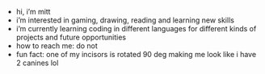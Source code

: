 - hi, i’m mitt
- i’m interested in gaming, drawing, reading and learning new skills
- i’m currently learning coding in different languages for different kinds of projects and future opportunities
- how to reach me: do not 
- fun fact: one of my incisors is rotated 90 deg making me look like i have 2 canines lol

<!---
heyimmitt/heyimmitt is a ✨ special ✨ repository because its `README.md` (this file) appears on your GitHub profile.
You can click the Preview link to take a look at your changes.
--->
